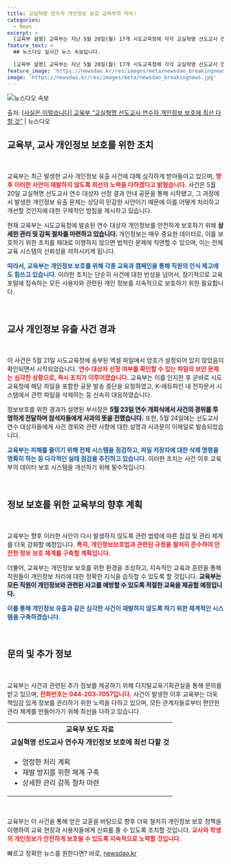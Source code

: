 ```yaml
---
title: 교실혁명 연수자 개인정보 보호 교육부의 약속!
categories:
  - News
excerpt: >
  [교육부 설명] 교육부는 지난 5월 20일(월) 17개 시도교육청에 각각 교실혁명 선도교사 연수 대상자 선정…
feature_text: >
  ## 뉴스다오 실시간 뉴스 속보입니다.

  [교육부 설명] 교육부는 지난 5월 20일(월) 17개 시도교육청에 각각 교실혁명 선도교사 연수 대상자 선정…
feature_image: 'https://newsdao.kr/res/images/meta/newsdao_breakingnews.jpg'
image: 'https://newsdao.kr/res/images/meta/newsdao_breakingnews.jpg'
---
```


![뉴스다오 속보](https://newsdao.kr/res/images/meta/newsdao_breakingnews.jpg)

<p>출처: <a href="https://newsdao.kr/3934" rel="dofollow">[사실은 이렇습니다] 교육부 “교실혁명 선도교사 연수자 개인정보 보호에 최선 다할 것”</a> | 뉴스다오</p>

<h2 data-ke-size="size26">교육부, 교사 개인정보 보호를 위한 조치</h2>

<p data-ke-size="size16">&nbsp;</p>

교육부는 최근 발생한 교사 개인정보 유출 사건에 대해 심각하게 받아들이고 있으며, <b><span style="color: #ee2323;">향후 이러한 사안이 재발하지 않도록 최선의 노력을 다하겠다고 밝혔습니다.</span></b> 사건은 5월 20일 교실혁명 선도교사 연수 대상자 선정 결과 안내 공문을 통해 시작됐고, 그 과정에서 발생한 개인정보 유출 문제는 상당히 민감한 사안이기 때문에 이를 어떻게 처리하고 개선할 것인지에 대한 구체적인 방침을 제시하고 있습니다. 

현재 교육부는 시도교육청에 발송된 연수 대상자 개인정보를 안전하게 보호하기 위해 <b><span style="background-color: #21538527;">상세한 관리 및 감독 절차를 마련하고 있습니다.</span></b> 개인정보는 매우 중요한 데이터로, 이를 보호하기 위한 조치를 제대로 이행하지 않으면 법적인 문제에 직면할 수 있으며, 이는 전체 교육 시스템의 신뢰성을 저하시키게 됩니다. 

<b><span style="color: #1a5490;">따라서, 교육부는 개인정보 보호를 위해 각종 교육과 캠페인을 통해 직원의 인식 제고에도 힘쓰고 있습니다.</span></b> 이러한 조치는 단순히 사건에 대한 반성을 넘어서, 장기적으로 교육포털에 접속하는 모든 사용자와 관련된 개인 정보를 지속적으로 보호하기 위한 필요합니다. 

<p data-ke-size="size16">&nbsp;</p>

<h2 data-ke-size="size26">교사 개인정보 유출 사건 경과</h2>

<p data-ke-size="size16">&nbsp;</p>

이 사건은 5월 21일 시도교육청에 송부된 엑셀 파일에서 암호가 설정되어 있지 않았음이 확인되면서 시작되었습니다. <b><span style="color: #ee2323;">연수 대상자 선정 여부를 확인할 수 있는 파일의 보안 문제는 심각한 상황으로, 즉시 조치가 이루어졌습니다.</span></b> 교육부는 이를 인지한 후 곧바로 시도교육청에 해당 파일을 포함한 공문 발송 중단을 요청하였고, K-에듀파인 내 전자문서 시스템에서 관련 파일을 삭제하는 등 신속히 대응하였습니다. 

정보보호를 위한 경과가 설명된 부서장은 <b><span style="background-color: #21538527;">5월 23일 연수 개회식에서 사건의 경위를 투명하게 전달하며 참석자들에게 사과의 뜻을 전했습니다.</span></b> 또한, 5월 24일에는 선도교사 연수 대상자들에게 사건 경위와 관련 사항에 대한 설명과 사과문이 이메일로 발송되었습니다. 

<b><span style="color: #1a5490;">교육부는 피해를 줄이기 위해 전체 시스템을 점검하고, 파일 저장자에 대한 삭제 명령을 명확히 하는 등 다각적인 실태 점검을 추진하고 있습니다.</span></b> 이러한 조치는 사건 이후 교육부의 데이터 보호 시스템을 개선하기 위해 필수적입니다. 

<p data-ke-size="size16">&nbsp;</p>

<h2 data-ke-size="size26">정보 보호를 위한 교육부의 향후 계획</h2>

<p data-ke-size="size16">&nbsp;</p>

교육부는 향후 이러한 사안이 다시 발생하지 않도록 관련 법령에 따른 점검 및 관리 체계를 더욱 강화할 예정입니다. <b><span style="color: #ee2323;">특히, 개인정보보호법과 관련된 규정을 철저히 준수하여 안전한 정보 보호 체계를 구축할 계획입니다.</span></b> 

더불어, 교육부는 개인정보 보호를 위한 환경을 조성하고, 지속적인 교육과 훈련을 통해 직원들이 개인정보 처리에 대한 정확한 지식을 습득할 수 있도록 할 것입니다. <b><span style="background-color: #21538527;">교육부는 모든 직원이 개인정보와 관련된 사고를 예방할 수 있도록 적절한 교육을 제공할 예정입니다.</span></b> 

<b><span style="color: #1a5490;">이를 통해 개인정보 유출과 같은 심각한 사건이 재발하지 않도록 하기 위한 체계적인 시스템을 구축하겠습니다.</span></b> 

<p data-ke-size="size16">&nbsp;</p>

<h2 data-ke-size="size26">문의 및 추가 정보</h2>

<p data-ke-size="size16">&nbsp;</p>

교육부는 사건과 관련된 추가 정보를 제공하기 위해 디지털교육기획관실을 통해 문의를 받고 있으며, <b><span style="color: #ee2323;">전화번호는 044-203-7057입니다.</span></b> 사건이 발생한 이후 교육부는 더욱 책임감 있게 정보를 관리하기 위한 노력을 다하고 있으며, 모든 관계자들로부터 편안한 관리 체계를 만들어가기 위해 최선을 다하고 있습니다.

<table style="width: 100%; border-collapse: collapse;">
<tr>
<td style="text-align: center; height: 17px;"><b>교육부 보도 자료</b></td>
</tr>
<tr>
<td style="text-align: center; height: 17px;"><b>교실혁명 선도교사 연수자 개인정보 보호에 최선 다할 것</b></td>
</tr>
<tr>
<td>
<ul>
<li>엄정한 처리 계획</li>
<li>재발 방지를 위한 체계 구축</li>
<li>상세한 관리 감독 절차 마련</li>
</ul>
</td>
</tr>
</table>

<p data-ke-size="size16">&nbsp;</p>

교육부는 이 사건을 통해 얻은 교훈을 바탕으로 향후 더욱 철저히 개인정보 보호 정책을 이행하여 교육 현장과 사용자들에게 신뢰를 줄 수 있도록 조치할 것입니다. <b><span style="color: #ee2323;">교사와 학생의 개인정보가 안전하게 보호될 수 있도록 지속적으로 노력할 것입니다.</span></b> 

빠르고 정확한 뉴스를 원한다면? 바로, <a href="https://newsdao.kr" rel="dofollow">newsdao.kr</a>


